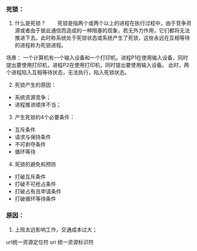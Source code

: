 



### 死锁：

1. 什么是死锁？
　　死锁是指两个或两个以上的进程在执行过程中，由于竞争资源或者由于彼此通信而造成的一种阻塞的现象，若无外力作用，它们都将无法推进下去。此时称系统处于死锁状态或系统产生了死锁，这些永远在互相等待的进程称为死锁进程。

场景：
  一个计算机有一个输入设备和一个打印机，进程P1在使用输入设备，同时提出要使用打印机，进程P2在使用打印机，同时提出要使用输入设备。 此时，两个进程陷入互相等待状态，无法执行，陷入死锁状态。

2. 死锁产生的原因：

- 系统资源竞争；
- 进程推进顺序不当；

3. 产生死锁的4个必要条件：
- 互斥条件
- 请求与保持条件
- 不可剥夺条件
- 循环等待

4. 死锁的避免和预防
- 打破互斥条件
- 打破不可抢占条件
- 打破占有且申请条件
- 打破循环等待条件


### 原因：
1. 上班太远影响工作，交通成本过大；


<!-- 极客时间 -->
url统一资源定位符  uri 统一资源标识符